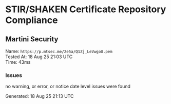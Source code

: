 # STIR/SHAKEN Certificate Repository Compliance

## Martini Security

Name: `https://p.mtsec.me/2e5a/Q1Zj_LeVwgoU.pem`\
Tested At: 18 Aug 25 21:03 UTC\
Time: 43ms

### Issues

no warning, or error, or notice date level issues were found

Generated: 18 Aug 25 21:13 UTC